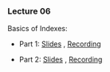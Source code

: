 ### Lecture 06

 Basics of Indexes:

- Part 1: [Slides](https://drive.google.com/file/d/15eYJHWJvTMsbe_r-OgBdeqqDB8kDAV6N/view?usp=sharing) ,  [Recording](https://drive.google.com/file/d/1P1E6wvCxhL3j6aON0zcQBkYXMixzlWmQ/view?usp=sharing)

-   Part 2: [Slides](https://drive.google.com/file/d/1LjA3Blq96CgfZkCa3nyia54FROFKMWYh/view?usp=sharing) ,  [Recording](https://drive.google.com/file/d/1hnYWuXWyVPWvxXtBp6XSDI-xxBlaVDOe/view?usp=sharing)

  

